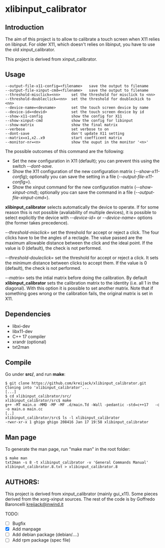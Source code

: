 # xlibinput_calibrator

## Introduction

The aim of this project is to allow to calibrate a touch screen when X11 relies on libinput.
For older X11, which doesn't relies on libinput, you have to use the old xinput_calibrator.

This project is derived from xinput_calibrator.

## Usage
```
--output-file-x11-config=<filename>   save the output to filename
--output-file-xinput-cmd=<filename>   save the output to filename
--threshold-misclick=<nn>     set the threshold for misclick to <nn>
--threshold-doubleclick=<nn>  set the threshold for doubleckick to <nn>
--device-name=<devname>       set the touch screen device by name
--device-id=<devid>           set the touch screen device by id
--show-x11-config             show the config for X11
--show-xinput-cmd             show the config for libinput
--show-matrix                 show the final matrix
--verbose                     set verbose to on
--dont-save                   don't update X11 setting
--matrix=x1,x2..x9            start coefficent matrix
--monitor-nr=<n>              show the ouput in the monitor '<n>'
```

The possible outcomes of this command are the following:

* Set the new configuration in X11 (default); you can prevent this using the switch *--dont-save*.
* Show the X11 configuration of the new configuration matrix (*--show-x11-config*); optionally
you can save the setting in a file (*--output-file-x11-config=*).
* Show the xinput command for the new configuration matrix (*--show-xinput-cmd*); optionally
you can save the command in a file (*--output-file-xinput-cmd=*).

**xlibinput_calibrator** selects automatically the device to operate. If for some reason this is not possible (avaliability of multiple devices), it is possible to select explicitly the device with *--device-id=* or *--device-name=* options (the former takes precedence).

*--threshold-misclick=* set the threshold for accept or reject a click. The four clicks have to be the angles of a rectagle. The value passed are the maximum  allowable distance between the click and the ideal point. If the value is 0 (default), the check is not performed.

*--threshold-douleclick=* set the threshold for accept or reject a click. It sets the minimum distance between clicks to accept them. If the value is 0 (default), the check is not performed.

*--matrix=* sets the intial matrix before doing the calibration. By default **xlibinput_calibrator**
sets the calibration matrix to the identity (i.e. all 1 in the diagonal). With this option it is possible to set another matrix. Note that if something goes wrong or the calibration fails, the original matrix is set in X11.

## Dependencies
* libxi-dev
* libx11-dev
* C++ 17 compiler
* xrandr (optional)
* txt2man

## Compile

Go under **src/**, and run **make**:

	$ git clone https://github.com/kreijack/xlibinput_calibrator.git
	Cloning into 'xlibinput_calibrator'...
	[...]
	$ cd xlibinput_calibrator/src/
	xlibinput_calibrator/src$ make
	g++ -MT main.o -MMD -MP -MF .d/main.Td -Wall -pedantic -std=c++17   -c -o main.o main.cc
	[..]
	xlibinput_calibrator/src$ ls -l xlibinput_calibrator
	-rwxr-xr-x 1 ghigo ghigo 208416 Jan 17 19:58 xlibinput_calibrator


## Man page

To generate the man page, run "make man" in the root folder:

    $ make man
    txt2man -s 8 -t xlibinput_calibrator -v 'General Commands Manual' xlibinput_calibrator.8.txt > xlibinput_calibrator.8


## AUTHORS:
This project is derived from xinput_calibrator (mainly gui_x11).
Some pieces derived from the xorg-xinput sources.
The rest of the code is by Goffredo Baroncelli <kreijack@inwind.it>

TODO:
- [ ] Bugfix
- [X] Add manpage
- [ ] Add debian package (debian/....)
- [ ] Add rpm package (spec file)
